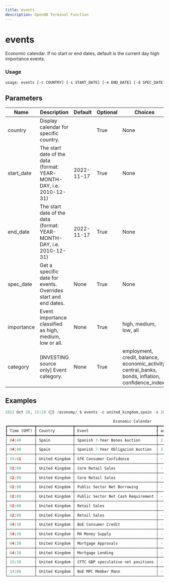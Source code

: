 ```yaml
---
title: events
description: OpenBB Terminal Function
---
```


# events

Economic calendar. If no start or end dates, default is the current day high importance events.

### Usage 
```python
usage: events [-c COUNTRY] [-s START_DATE] [-e END_DATE] [-d SPEC_DATE] [-i {high,medium,low,all}] [--categories {employment,credit,balance,economic_activity,central_banks,bonds,inflation,confidence_index}]
```

## Parameters

| Name | Description | Default | Optional | Choices |
| ---- | ----------- | ------- | -------- | ------- |
| country | Display calendar for specific country. |  | True | None |
| start_date | The start date of the data (format: YEAR-MONTH-DAY, i.e. 2010-12-31) | 2022-11-17 | True | None |
| end_date | The start date of the data (format: YEAR-MONTH-DAY, i.e. 2010-12-31) | 2022-11-17 | True | None |
| spec_date | Get a specific date for events. Overrides start and end dates. | None | True | None |
| importance | Event importance classified as high, medium, low or all. | None | True | high, medium, low, all |
| category | [INVESTING source only] Event category. | None | True | employment, credit, balance, economic_activity, central_banks, bonds, inflation, confidence_index |


## Examples

```python
2022 Oct 20, 15:19 (🦋) /economy/ $ events -c united_kingdom,spain -s 2022-10-20 -e 2022-11-05 -l 15

                                                Economic Calendar
┏━━━━━━━━━━━━┳━━━━━━━━━━━━━━━━┳━━━━━━━━━━━━━━━━━━━━━━━━━━━━━━━━━━━━┳━━━━━━━━┳━━━━━━━━━━━┳━━━━━━━━━━┳━━━━━━━━━━━━┓
┃ Time (GMT) ┃ Country        ┃ Event                              ┃ actual ┃ consensus ┃ previous ┃ Date       ┃
┡━━━━━━━━━━━━╇━━━━━━━━━━━━━━━━╇━━━━━━━━━━━━━━━━━━━━━━━━━━━━━━━━━━━━╇━━━━━━━━╇━━━━━━━━━━━╇━━━━━━━━━━╇━━━━━━━━━━━━┩
│ 04:40      │ Spain          │ Spanish 3-Year Bonos Auction       │ 2.663% │ -         │ 1.416%   │ 2022-10-20 │
├────────────┼────────────────┼────────────────────────────────────┼────────┼───────────┼──────────┼────────────┤
│ 04:40      │ Spain          │ Spanish 7-Year Obligacion Auction  │ 3.247% │ -         │ 1.550%   │ 2022-10-20 │
├────────────┼────────────────┼────────────────────────────────────┼────────┼───────────┼──────────┼────────────┤
│ 19:01      │ United Kingdom │ GfK Consumer Confidence            │ -      │ -52       │ -49      │ 2022-10-20 │
├────────────┼────────────────┼────────────────────────────────────┼────────┼───────────┼──────────┼────────────┤
│ 02:00      │ United Kingdom │ Core Retail Sales                  │ -      │ -0.3%     │ -1.6%    │ 2022-10-21 │
├────────────┼────────────────┼────────────────────────────────────┼────────┼───────────┼──────────┼────────────┤
│ 02:00      │ United Kingdom │ Core Retail Sales                  │ -      │ -4.1%     │ -5.0%    │ 2022-10-21 │
├────────────┼────────────────┼────────────────────────────────────┼────────┼───────────┼──────────┼────────────┤
│ 02:00      │ United Kingdom │ Public Sector Net Borrowing        │ -      │ 12.30B    │ 11.06B   │ 2022-10-21 │
├────────────┼────────────────┼────────────────────────────────────┼────────┼───────────┼──────────┼────────────┤
│ 02:00      │ United Kingdom │ Public Sector Net Cash Requirement │ -      │ -         │ 5.321B   │ 2022-10-21 │
├────────────┼────────────────┼────────────────────────────────────┼────────┼───────────┼──────────┼────────────┤
│ 02:00      │ United Kingdom │ Retail Sales                       │ -      │ -5.0%     │ -5.4%    │ 2022-10-21 │
├────────────┼────────────────┼────────────────────────────────────┼────────┼───────────┼──────────┼────────────┤
│ 02:00      │ United Kingdom │ Retail Sales                       │ -      │ -0.5%     │ -1.6%    │ 2022-10-21 │
├────────────┼────────────────┼────────────────────────────────────┼────────┼───────────┼──────────┼────────────┤
│ 04:30      │ United Kingdom │ BoE Consumer Credit                │ -      │ -         │ 1.077B   │ 2022-10-21 │
├────────────┼────────────────┼────────────────────────────────────┼────────┼───────────┼──────────┼────────────┤
│ 04:30      │ United Kingdom │ M4 Money Supply                    │ -      │ -         │ -0.2%    │ 2022-10-21 │
├────────────┼────────────────┼────────────────────────────────────┼────────┼───────────┼──────────┼────────────┤
│ 04:30      │ United Kingdom │ Mortgage Approvals                 │ -      │ 62.00K    │ 74.34K   │ 2022-10-21 │
├────────────┼────────────────┼────────────────────────────────────┼────────┼───────────┼──────────┼────────────┤
│ 04:30      │ United Kingdom │ Mortgage Lending                   │ -      │ 4.90B     │ 6.14B    │ 2022-10-21 │
├────────────┼────────────────┼────────────────────────────────────┼────────┼───────────┼──────────┼────────────┤
│ 15:30      │ United Kingdom │ CFTC GBP speculative net positions │ -      │ -         │ -39.2K   │ 2022-10-21 │
├────────────┼────────────────┼────────────────────────────────────┼────────┼───────────┼──────────┼────────────┤
│ 14:00      │ United Kingdom │ BoE MPC Member Mann                │ -      │ -         │ -        │ 2022-10-22 │
└────────────┴────────────────┴────────────────────────────────────┴────────┴───────────┴──────────┴────────────┘
```

